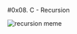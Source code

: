 #0x08. C - Recursion

![recursion meme](https://s3.amazonaws.com/intranet-projects-files/holbertonschool-low_level_programming/219/a88.jpg)
